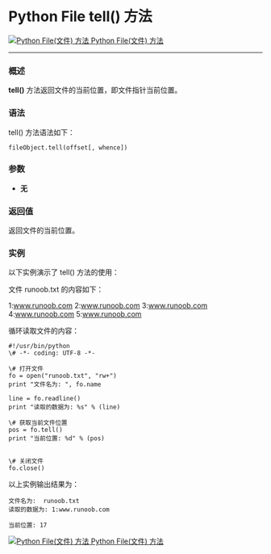 Python File tell() 方法
=====================

 [![Python File(文件) 方法](../images/up.gif) Python File(文件) 方法](file-methods.html)

* * *

### 概述

**tell()** 方法返回文件的当前位置，即文件指针当前位置。

### 语法

tell() 方法语法如下：
```
fileObject.tell(offset[, whence])
```
### 参数

*   **无**
    

### 返回值

返回文件的当前位置。

### 实例

以下实例演示了 tell() 方法的使用：

文件 runoob.txt 的内容如下：

1:www.runoob.com
2:www.runoob.com
3:www.runoob.com
4:www.runoob.com
5:www.runoob.com

循环读取文件的内容：
```
#!/usr/bin/python
\# -*- coding: UTF-8 -*-

\# 打开文件
fo = open("runoob.txt", "rw+")
print "文件名为: ", fo.name

line = fo.readline()
print "读取的数据为: %s" % (line)

\# 获取当前文件位置
pos = fo.tell()
print "当前位置: %d" % (pos)


\# 关闭文件
fo.close()
```
以上实例输出结果为：
```
文件名为:  runoob.txt
读取的数据为: 1:www.runoob.com

当前位置: 17
```
 [![Python File(文件) 方法](../images/up.gif) Python File(文件) 方法](file-methods.html)